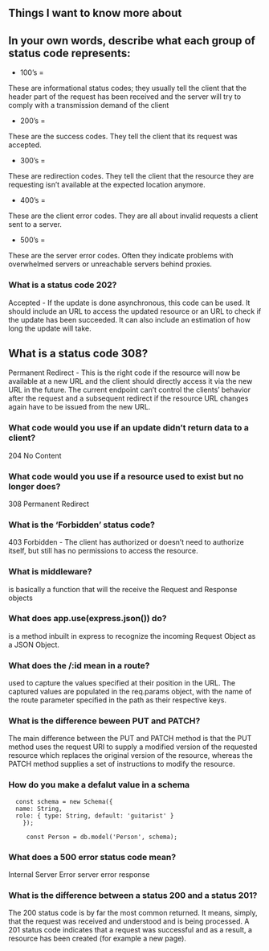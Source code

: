 ## Things I want to know more about  





## In your own words, describe what each group of status code represents:
* 100’s = 


These are informational status codes; they usually tell the client that the header part of the request has been received and the server will try to comply with a transmission demand of the client

* 200’s =

These are the success codes. They tell the client that its request was accepted. 



* 300’s =

These are redirection codes. They tell the client that the resource they are requesting isn’t available at the expected location anymore. 


* 400’s =

These are the client error codes. They are all about invalid requests a client sent to a server. 



* 500’s = 

These are the server error codes. Often they indicate problems with overwhelmed servers or unreachable servers behind proxies.

### What is a status code 202? 

 Accepted - If the update is done asynchronous, this code can be used. It should include an URL to access the updated resource or an URL to check if the update has been succeeded. It can also include an estimation of how long the update will take.
 

 ## What is a status code 308? 

 Permanent Redirect - This is the right code if the resource will now be available at a new URL and the client should directly access it via the new URL in the future. The current endpoint can’t control the clients’ behavior after the request and a subsequent redirect if the resource URL changes again have to be issued from the new URL.


### What code would you use if an update didn’t return data to a client? 

204 No Content 


### What code would you use if a resource used to exist but no longer does?

308 Permanent Redirect

### What is the ‘Forbidden’ status code? 

403 Forbidden - The client has authorized or doesn’t need to authorize itself, but still has no permissions to access the resource.




### What is middleware? 
is basically a function that will the receive the Request and Response objects 

### What does app.use(express.json()) do? 
is a method inbuilt in express to recognize the incoming Request Object as a JSON Object. 


### What does the /:id mean in a route? 

 used to capture the values specified at their position in the URL. The captured values are populated in the req.params object, with the name of the route parameter specified in the path as their respective keys. 


 ### What is the difference beween PUT and PATCH? 
 The main difference between the PUT and PATCH method is that the PUT method uses the request URI to supply a modified version of the requested resource which replaces the original version of the resource, whereas the PATCH method supplies a set of instructions to modify the resource. 

 ### How do you make a defalut value in a schema 
    
      const schema = new Schema({
      name: String,
      role: { type: String, default: 'guitarist' }
        });

         const Person = db.model('Person', schema);

  


  ### What does a 500 error status code mean? 

  Internal Server Error server error response 

  ### What is the difference between a status 200 and a status 201? 

  The 200 status code is by far the most common returned. It means, simply, that the request was received and understood and is being processed. A 201 status code indicates that a request was successful and as a result, a resource has been created (for example a new page). 
